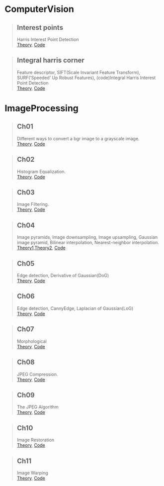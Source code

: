 # ComputerVision  
> ## Interest points
> Harris Interest Point Detection   
> [Theory](https://swift-phosphorus-9a4.notion.site/Interest-points-87440806c0ff46c8a1a702c7d632296e), [Code](https://github.com/ChangSu-Choi/Computer-Vision/tree/main/Computer%20Vision/Interest%20points)

> ## Integral harris corner
> Feature descriptor, SIFT(Scale Invariant Feature Transform), SURF(’Speeded’ Up Robust Features), (code)Integral Harris Interest Point Detection   
> [Theory](https://github.com/ChangSu-Choi/Computer-Vision/blob/main/Computer%20Vision/Integral_harris_corner/Feature_descriptor.pdf), [Code](https://github.com/ChangSu-Choi/Computer-Vision/blob/main/Computer%20Vision/Integral_harris_corner/integral_harris_corner.py)

# ImageProcessing
 
> ## Ch01
> Different ways to convert a bgr image to a grayscale image.  
> [Theory](https://choics.tistory.com/14), [Code](https://github.com/ChangSu-Choi/Computer-Vision/tree/main/ImageProcessing/ch01)  
  
> ## Ch02
> Histogram Equalization.   
> [Theory](https://choics.tistory.com/18), [Code](https://github.com/ChangSu-Choi/Computer-Vision/tree/main/ImageProcessing/ch02)
  
  
> ## Ch03
> Image Filtering.  
> [Theory](https://choics.tistory.com/24), [Code](https://github.com/ChangSu-Choi/Computer-Vision/tree/main/ImageProcessing/ch03)
  
> ## Ch04
> Image pyramids, Image downsampling,  Image upsampling, Gaussian image pyramid, Bilinear interpolation, Nearest-neighbor interpolation.  
> [Theory1](https://choics.tistory.com/29),[Theory2](https://choics.tistory.com/30), [Code](https://github.com/ChangSu-Choi/Computer-Vision/tree/main/ImageProcessing/ch04)

  
> ## Ch05  
> Edge detection, Derivative of Gaussian(DoG)  
> [Theory](https://choics.tistory.com/32), [Code](https://github.com/ChangSu-Choi/Computer-Vision/tree/main/ImageProcessing/ch05)
  
> ## Ch06  
> Edge detection, CannyEdge, Laplacian of Gaussian(LoG)  
> [Theory](https://choics.tistory.com/39), [Code](https://github.com/ChangSu-Choi/Computer-Vision/tree/main/ImageProcessing/ch06)

> ## Ch07  
> Morphological    
> [Theory](https://choics.tistory.com/50?category=1010490), [Code](https://github.com/ChangSu-Choi/Computer-Vision/tree/main/ImageProcessing/ch07)


> ## Ch08  
> JPEG Compression.   
> [Theory](https://choics.tistory.com/54), [Code](https://github.com/ChangSu-Choi/Computer-Vision/tree/main/ImageProcessing/ch08)

> ## Ch09  
> The JPEG Algorithm   
> [Theory](https://choics.tistory.com/56), [Code](https://github.com/ChangSu-Choi/Computer-Vision/tree/main/ImageProcessing/ch09)


> ## Ch10  
> Image Restoration   
> [Theory](https://choics.tistory.com/58?category=1010490), [Code](https://github.com/ChangSu-Choi/Computer-Vision/tree/main/ImageProcessing/ch10)

> ## Ch11  
> Image Warping   
> [Theory](https://choics.tistory.com/63?category=1010490), [Code](https://github.com/ChangSu-Choi/Computer-Vision/tree/main/ImageProcessing/ch11)



